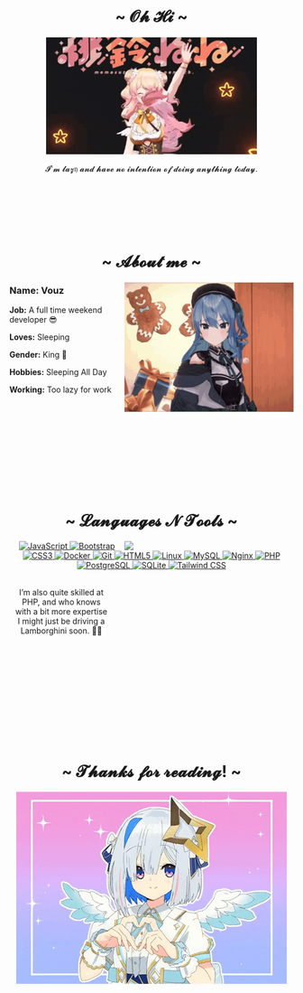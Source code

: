 <h1 align="center">~ 𝓞𝓱 𝓗𝓲 ~</h1>

<div align="center">
  <img src="https://github.com/vouzmevoyez/vouzmevoyez/blob/main/nenechi-crop.gif"/>
</div>

<p align="center">𝓘'𝓶 𝓵𝓪𝔃𝔶 𝓪𝓷𝓭 𝓱𝓪𝓿𝓮 𝓷𝓸 𝓲𝓷𝓽𝓮𝓷𝓽𝓲𝓸𝓷 𝓸𝓯 𝓭𝓸𝓲𝓷𝓰 𝓪𝓷𝔂𝓽𝓱𝓲𝓷𝓰 𝓽𝓸𝓭𝓪𝔂.</p>

<br/>
<br/>
<br/>
<br/>
<br/>

<div align="center">
  <h1 align="center">~ 𝓐𝓫𝓸𝓾𝓽 𝓶𝓮 ~</h1>
  <img align="right" src="https://github.com/vouzmevoyez/vouzmevoyez/blob/main/suisei.gif" width="300"/>
</div>

  <div style="max-width: 50%; margin-right: 320px;">
    <h3>Name: Vouz</h3>
    <p><strong>Job:</strong> A full time weekend developer 😎</p>
    <p><strong>Loves:</strong> Sleeping</p>
    <p><strong>Gender:</strong> King 👑</p>
    <p><strong>Hobbies:</strong> Sleeping All Day</p>
    <p><strong>Working:</strong> Too lazy for work</p>
  </div>

<br/>
<br/>
<br/>
<br/>
<br/>
<br/>
<br/>
<br/>
<br/>

<div align="center">
<h1 align="center">~ 𝓛𝓪𝓷𝓰𝓾𝓪𝓰𝓮𝓼 𝓝 𝓣𝓸𝓸𝓵𝓼 ~</h1>
  <img align="right" src="https://github.com/vouzmevoyez/vouzmevoyez/blob/main/pekora.gif" width="300"/>
</div>

<div align="center">
  <a href='https://developer.mozilla.org/en-US/docs/Web/JavaScript' target="_blank" rel="noreferrer">
    <img alt='JavaScript' src='https://img.shields.io/badge/JavaScript-F7DF1E?style=for-the-badge&logo=JavaScript&logoColor=000000&labelColor=F7DF1E&color=F7DF1E'/>
  </a>
  <a href='https://getbootstrap.com' target="_blank" rel="noreferrer">
    <img alt='Bootstrap' src='https://img.shields.io/badge/Bootstrap-563D7C?style=for-the-badge&logo=Bootstrap&logoColor=FFFFFF&labelColor=563D7C&color=563D7C'/>
  </a>
  <a href='https://www.w3schools.com/css/' target="_blank" rel="noreferrer">
    <img alt='CSS3' src='https://img.shields.io/badge/CSS3-1572B6?style=for-the-badge&logo=CSS3&logoColor=FFFFFF&labelColor=1572B6&color=1572B6'/>
  </a>
  <a href='https://www.docker.com/' target="_blank" rel="noreferrer">
    <img alt='Docker' src='https://img.shields.io/badge/Docker-2496ED?style=for-the-badge&logo=Docker&logoColor=FFFFFF&labelColor=2496ED&color=2496ED'/>
  </a>
  <a href='https://git-scm.com/' target="_blank" rel="noreferrer">
    <img alt='Git' src='https://img.shields.io/badge/Git-F05032?style=for-the-badge&logo=Git&logoColor=FFFFFF&labelColor=F05032&color=F05032'/>
  </a>
  <a href='https://www.w3.org/html/' target="_blank" rel="noreferrer">
    <img alt='HTML5' src='https://img.shields.io/badge/HTML5-E34F26?style=for-the-badge&logo=HTML5&logoColor=FFFFFF&labelColor=E34F26&color=E34F26'/>
  </a>
  <a href='https://www.linux.org/' target="_blank" rel="noreferrer">
    <img alt='Linux' src='https://img.shields.io/badge/Linux-FCC624?style=for-the-badge&logo=Linux&logoColor=000000&labelColor=FCC624&color=FCC624'/>
  </a>
  <a href='https://www.mysql.com/' target="_blank" rel="noreferrer">
    <img alt='MySQL' src='https://img.shields.io/badge/MySQL-4479A1?style=for-the-badge&logo=MySQL&logoColor=FFFFFF&labelColor=4479A1&color=4479A1'/>
  </a>
  <a href='https://www.nginx.com' target="_blank" rel="noreferrer">
    <img alt='Nginx' src='https://img.shields.io/badge/Nginx-009639?style=for-the-badge&logo=Nginx&logoColor=FFFFFF&labelColor=009639&color=009639'/>
  </a>
  <a href='https://www.php.net' target="_blank" rel="noreferrer">
    <img alt='PHP' src='https://img.shields.io/badge/PHP-777BB4?style=for-the-badge&logo=PHP&logoColor=FFFFFF&labelColor=777BB4&color=777BB4'/>
  </a>
  <a href='https://www.postgresql.org' target="_blank" rel="noreferrer">
    <img alt='PostgreSQL' src='https://img.shields.io/badge/PostgreSQL-336791?style=for-the-badge&logo=PostgreSQL&logoColor=FFFFFF&labelColor=336791&color=336791'/>
  </a>
  <a href='https://www.sqlite.org/' target="_blank" rel="noreferrer">
    <img alt='SQLite' src='https://img.shields.io/badge/SQLite-003B57?style=for-the-badge&logo=SQLite&logoColor=FFFFFF&labelColor=003B57&color=003B57'/>
  </a>
  <a href='https://tailwindcss.com/' target="_blank" rel="noreferrer">
    <img alt='Tailwind CSS' src='https://img.shields.io/badge/Tailwind%20CSS-06B6D4?style=for-the-badge&logo=TailwindCSS&logoColor=FFFFFF&labelColor=06B6D4&color=06B6D4'/>
  </a>
  
<br/>
  <br/>
  
  <div style="max-width: 50%; margin-right: 320px;">
    <p>I’m also quite skilled at PHP, and who knows<br/>with a bit more expertise<br/>I might just be driving a Lamborghini soon. 💸🚀</p>
  </div>
</div>

<br/>
<br/>
<br/>
<br/>
<br/>
<br/>
<br/>
<br/>
<br/>
<br/>

<h1 align="center">~ 𝓣𝓱𝓪𝓷𝓴𝓼 𝓯𝓸𝓻 𝓻𝓮𝓪𝓭𝓲𝓷𝓰! ~</h1>

<div align="center">
  <img src="https://github.com/vouzmevoyez/vouzmevoyez/blob/main/kanata.gif"/>
</div>

<br/>
<br/>
<br/>
<br/>
<br/>
<br/>
<br/>
<br/>
<br/>



